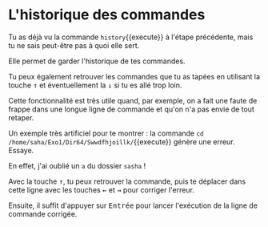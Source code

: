 # L'historique des commandes

Tu as déjà vu la commande `history`{{execute}} à l'étape précédente, mais tu ne sais peut-être pas à quoi elle sert.

Elle permet de garder l'historique de tes commandes.

Tu peux également retrouver les commandes que tu as tapées en utilisant la touche <kbd>↑</kbd> et éventuellement la <kbd>↓</kbd> si tu es allé trop loin.

Cette fonctionnalité est très utile quand, par exemple, on a fait une faute de frappe dans une longue ligne de commande et qu'on n'a pas envie de tout retaper.

Un exemple très artificiel pour te montrer : la commande `cd /home/saha/Exo1/Dir64/Swwdfhjoillk/`{{execute}} génère une erreur. Essaye.

En effet, j'ai oublié un `a` du dossier `sasha` !

Avec la touche <kbd>↑</kbd>, tu peux retrouver la commande, puis te déplacer dans cette ligne avec les touches <kbd>←</kbd> et <kbd>→</kbd> pour corriger l'erreur.

Ensuite, il suffit d'appuyer sur <kbd>Entrée</kbd> pour lancer l'exécution de la ligne de commande corrigée.









